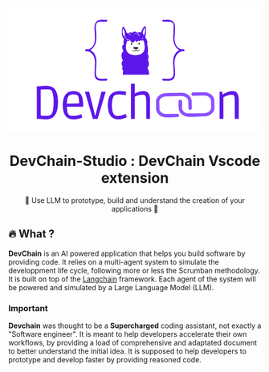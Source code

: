 <div align="center">

<img src="./public/Devchain_logo.svg" alt="log" align="center">

DevChain-Studio : DevChain Vscode extension
==============================

🚀 Use LLM to prototype, build and understand the creation of your applications 🚀

</div>

## 🔥 What ? 

**DevChain** is an AI powered application that helps you build software by providing code. It relies on a multi-agent system to simulate the developpment life cycle, following more or less the Scrumban methodology. It is built on top of the [Langchain](https://www.langchain.com/) framework. Each agent of the system will be powered and simulated by a Large Language Model (LLM).

### Important

**Devchain** was thought to be a **Supercharged** coding assistant, not exactly a "Software engineer". It is meant to help developers accelerate their own workflows, by providing a load of comprehensive and adaptated document to better understand the initial idea. It is supposed to help developers to prototype and develop faster by providing reasoned code.

